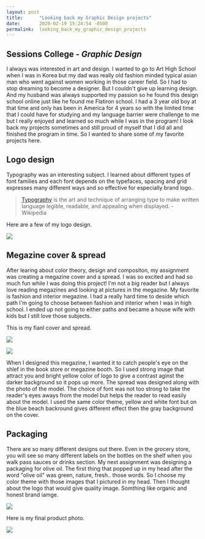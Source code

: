 ```yaml
---
layout: post
title:      "Looking back my Graphic Design projects"
date:       2020-02-19 15:24:54 -0500
permalink:  looking_back_my_graphic_design_projects
---
```


## Sessions College - *Graphic Design*
I always was interested in art and design. I wanted to go to Art High School when I was in Korea but my dad was really old fashion minded typical asian man who went against women working in those career field. So I had to stop dreaming to become a designer. But I couldn't give up learning design. And my husband was always supported my passion so he found this design school online just like he found me Flatiron school.
I had a 3 year old boy at that time and only has been in America for 4 years so with the limited time that I could have for studying and my language barrier were challenge to me but I really enjoyed and learned so much while I was in the program! I look back my projects sometimes and still proud of myself that I did all and finished the program in time. So I wanted to share some of my favorite projects here.

## Logo design
Typography was an interesting subject. I learned about different types of font families and each font depends on the typefaces, spacing and grid expresses many different ways and so effective for especially brand logo.

> [Typography](https://en.wikipedia.org/wiki/Typography) is the art and technique of arranging type to make written language legible, readable, and appealing when displayed.  - Wikipedia
> 

Here are a few of my logo design.

![](https://i.imgur.com/6hUwiul.gif)


## Megazine cover & spread
After learing about color theory, design and compositon, my assignment was creating a megazine cover and a spread. I was so excited and had so much fun while I was doing this project!
I'm not a big reader but I always love reading megazines and looking at pictures in the megazine. My favorite is fashion and interior megazine. I had a really hard time to deside which path I'm going to choose between fashion and interior when I was in high school. I ended up not going to either paths and became a house wife with kids but I still love those subjects. 

This is my fianl cover and spread.

![](https://i.imgur.com/ZLuqtAa.jpg)

![](https://i.imgur.com/tiFg9R8.jpg)

When I designed this megazine, I wanted it to catch people's eye on the shlef in the book store or megazine booth. So I used strong image that attract you and bright yellow color of logo to give a contrast aginst the darker background so it pops up more. The spread was designed along with the photo of the model. The choice of font was not too strong to take the reader's eyes aways from the model but helps the reader to read easily about the model. I used the same color theme, yellow and white font but on the blue beach backround gives different effect then the gray background on the cover. 

## Packaging
There are so many different designs out there. Even in the grocery store, you will see so many different labels on the bottles on the shelf when you walk pass sauces or drinks section. My next assignment was designing a packaging for olive oil. The first thing that popped up in my head after the word "olive oil" was green, nature, fresh.. those words. So I choose my color theme with those images that I pictured in my head. Then I thought about the logo that would give quality image. Somthing like organic and honest brand iamge. 

![](https://i.imgur.com/32MRBTv.jpg)

Here is my final product photo.

![](https://i.imgur.com/pIXpbsJ.jpg)


